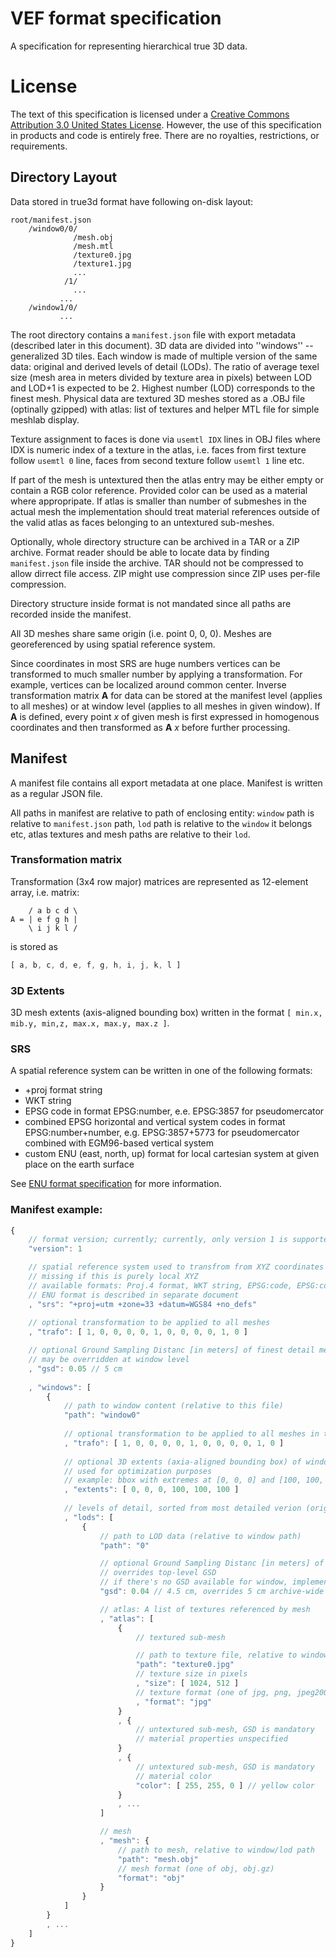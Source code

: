 # VEF format specification
A specification for representing hierarchical true 3D data.

# License

The text of this specification is licensed under a [Creative Commons Attribution 3.0 United States License](http://creativecommons.org/licenses/by/3.0/us/). However, the use of this specification in products and code is entirely free. There are no royalties, restrictions, or requirements.

## Directory Layout

Data stored in true3d format have following on-disk layout:

```
root/manifest.json
    /window0/0/
              /mesh.obj
              /mesh.mtl
              /texture0.jpg
              /texture1.jpg
              ...
            /1/
              ...
           ...
    /window1/0/
           ...
```

The root directory contains a `manifest.json` file with export metadata (described later in this document). 3D data are divided into ''windows'' -- generalized 3D tiles. Each window is made of multiple version of the same data: original and derived levels of detail (LODs). The ratio of average texel size (mesh area in meters divided by texture area in pixels) between LOD and LOD+1 is expected to be 2. Highest number (LOD) corresponds to the finest mesh. Physical data are textured 3D meshes stored as a .OBJ file (optinally gzipped) with atlas: list of textures and helper MTL file for simple meshlab display.

Texture assignment to faces is done via `usemtl IDX` lines in OBJ files where IDX is numeric index of a texture in the atlas, i.e. faces from first texture follow `usemtl 0` line, faces from second texture follow `usemtl 1` line etc.

If part of the mesh is untextured then the atlas entry may be either empty or contain a RGB color reference. Provided color can be used as a material where appropripate. If atlas is smaller than number of submeshes in the actual mesh the implementation should treat material references outside of the valid atlas as faces belonging to an untextured sub-meshes.

Optionally, whole directory structure can be archived in a TAR or a ZIP archive. Format reader should be able to locate data by finding `manifest.json` file inside the archive. TAR should not be compressed to allow dirrect file access. ZIP might use compression since ZIP uses per-file compression.

Directory structure inside format is not mandated since all paths are recorded inside the manifest.

All 3D meshes share same origin (i.e. point 0, 0, 0). Meshes are georeferenced by using spatial reference system.

Since coordinates in most SRS are huge numbers vertices can be transformed to much smaller number by applying a transformation. For example, vertices can be localized around common center. Inverse transformation matrix **A** for data can be stored at the manifest level (applies to all meshes) or at window level (applies to all meshes in given window). If **A** is defined, every point *x* of given mesh is first expressed in homogenous coordinates and then transformed as **A** *x* before further processing.

## Manifest

A manifest file contains all export metadata at one place. Manifest is written as a regular JSON file.

All paths in manifest are relative to path of enclosing entity: `window` path is relative to `manifest.json` path, `lod` path is relative to the `window` it belongs etc, atlas textures and mesh paths are relative to their `lod`.

### Transformation matrix

Transformation (3x4 row major) matrices are represented as 12-element array, i.e. matrix:
```
    / a b c d \
A = | e f g h |
    \ i j k l /
```
is stored as
```javascript
[ a, b, c, d, e, f, g, h, i, j, k, l ]
```

### 3D Extents

3D mesh extents (axis-aligned bounding box) written in the format `[ min.x, mib.y, min,z, max.x, max.y, max.z ]`.

### SRS

A spatial reference system can be written in one of the following formats:

 * +proj format string
 * WKT string
 * EPSG code in format EPSG:number, e.e. EPSG:3857 for pseudomercator
 * combined EPSG horizontal and vertical system codes in format EPSG:number+number, e.g. EPSG:3857+5773 for pseudomercator combined with EGM96-based vertical system
 * custom ENU (east, north, up) format for local cartesian system at given place on the earth surface
 
See [ENU format specification](enu.md) for more information.

### Manifest example:
```javascript
{
    // format version; currently; currently, only version 1 is supported
    "version": 1

    // spatial reference system used to transfrom from XYZ coordinates to geo space
    // missing if this is purely local XYZ
    // available formats: Proj.4 format, WKT string, EPSG:code, EPSG:code+code or ENU
    // ENU format is described in separate document
    , "srs": "+proj=utm +zone=33 +datum=WGS84 +no_defs"
    
    // optional transformation to be applied to all meshes
    , "trafo": [ 1, 0, 0, 0, 0, 1, 0, 0, 0, 0, 1, 0 ]

    // optional Ground Sampling Distanc [in meters] of finest detail mesh
    // may be overridden at window level
    , "gsd": 0.05 // 5 cm
    
    , "windows": [
        {
            // path to window content (relative to this file)
            "path": "window0"
 
            // optional transformation to be applied to all meshes in this window
            , "trafo": [ 1, 0, 0, 0, 0, 1, 0, 0, 0, 0, 1, 0 ]
            
            // optional 3D extents (axia-aligned bounding box) of window mesh, in global coordinate system;
            // used for optimization purposes
            // example: bbox with extremes at [0, 0, 0] and [100, 100, 100]:
            , "extents": [ 0, 0, 0, 100, 100, 100 ]
 
            // levels of detail, sorted from most detailed verion (original) to the coarsest one
            , "lods": [
                {
                    // path to LOD data (relative to window path)
                    "path": "0"

                    // optional Ground Sampling Distanc [in meters] of finest detail mesh
                    // overrides top-level GSD
                    // if there's no GSD available for window, implementation must calculate GSD from mesh and atlas data
                    "gsd": 0.04 // 4.5 cm, overrides 5 cm archive-wide default

                    // atlas: A list of textures referenced by mesh
                    , "atlas": [
                        {
                            // textured sub-mesh

                            // path to texture file, relative to window/lod path
                            "path": "texture0.jpg"
                            // texture size in pixels
                            , "size": [ 1024, 512 ]
                            // texture format (one of jpg, png, jpeg2000)
                            , "format": "jpg"
                        }
                        , {
                            // untextured sub-mesh, GSD is mandatory
                            // material properties unspecified
                        }
                        , {
                            // untextured sub-mesh, GSD is mandatory
                            // material color
                            "color": [ 255, 255, 0 ] // yellow color
                        }
                        , ...
                    ]

                    // mesh
                    , "mesh": {
                        // path to mesh, relative to window/lod path
                        "path": "mesh.obj"
                        // mesh format (one of obj, obj.gz)
                        "format": "obj"
                    }
                }
            ]
        }
        , ...
    ]
}
```

